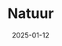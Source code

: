 ---
date: 2025-01-12
title: Natuur
categories: ["Natuur"]
resources:
  - src: khardur_Photo_of_sunset_at_a_river_thats_busy_with_boats_827403fd-96ee-49e2-a2c1-34472d878806.png
    params:
      cover: true
---